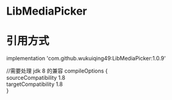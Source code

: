 # LibMediaPicker
# 引用方式
   implementation  'com.github.wukuiqing49:LibMediaPicker:1.0.9'                 
   
 
   //需要处理 jdk 8 的兼容
 compileOptions {                                              
        sourceCompatibility 1.8                                                    
        targetCompatibility 1.8                                                    
          }   
   
